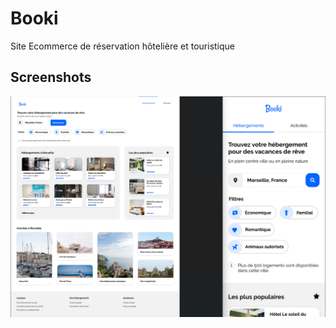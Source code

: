 
# Booki

Site Ecommerce de réservation hôtelière et touristique


## Screenshots

![App Screenshot](/Docs/Maquettes/BookiScreen.png)

